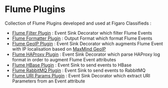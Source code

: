 # Flume Plugins

Collection of Flume Plugins developed and used at Figaro Classifieds :

 * [Flume Filter Plugin](https://github.com/figarocms/flume-plugins/tree/master/flume-filter-plugin) : Event Sink Decorator which filter Flume Events
 * [Flume Formatter Plugin](https://github.com/figarocms/flume-plugins/tree/master/flume-formatter-plugin) : Output Format which format Flume Events
 * [Flume GeoIP Plugin](https://github.com/figarocms/flume-plugins/tree/master/flume-geoip-plugin) : Event Sink Decorator which augments Flume Event with IP localisation based on [MaxMind GeoIP](http://www.maxmind.com/app/ip-location)
 * [Flume HAProxy Plugin](https://github.com/figarocms/flume-plugins/tree/master/flume-haproxy-plugin) : Event Sink Decorator which parse HAProxy log format in order to augment Flume Event attributes
 * [Flume HBase Plugin](https://github.com/figarocms/flume-plugins/tree/master/flume-hbase-plugin) : Event Sink to send events to HBase
 * [Flume RabbitMQ Plugin](https://github.com/figarocms/flume-plugins/tree/master/flume-rabbitmq-plugin) : Event Sink to send events to RabbitMQ  
 * [Flume URI Params Plugin](https://github.com/figarocms/flume-plugins/tree/master/flume-uri-plugin) : Event Sink Decorator which extract URI Parameters from an Event attribute
